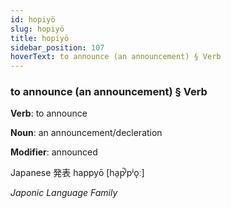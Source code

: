 ```yaml
---
id: hopiyö
slug: hopiyö
title: hopiyö
sidebar_position: 107
hoverText: to announce (an announcement) § Verb
---
```


### to announce (an announcement) § Verb

**Verb**: to announce

**Noun**: an announcement/decleration

**Modifier**: announced

Japanese 発表 happyō [ha̠p̚ʲpʲo̞ː]

*Japonic Language Family*